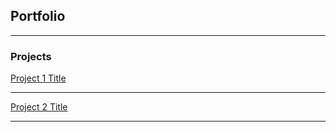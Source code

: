 ## Portfolio

---

### Projects

[Project 1 Title](/project/sample_page_1)
<!-- <img src="images/dummy_thumbnail.jpg?raw=true"/> -->

---
[Project 2 Title](/pdf/sample_page_1.pdf)
<!-- <img src="images/dummy_thumbnail.jpg?raw=true"/> -->

---